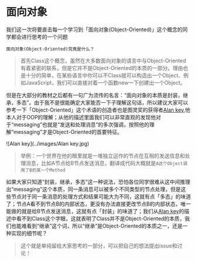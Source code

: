 # 面向对象

我们这一次将要直击每一个学习到「面向对象(Object-Oriented)」这个概念的同学都会进行思考的一个问题

`面向对象(Object-Oriented)究竟是什么？`

> 首先Class这个概念，虽然在大多数面向对象的语言中与Object-Oriented有着紧密的联系，但是它并不是Object-Oriented的本质的一部分。理由也是十分的简单，在某些语言中你可以不Class就可以构造出一个Object、例如JavaScript，我们可以直接对着一个函数new一下创建出一个Object。

但是在大部分的教材之后都有一句广为流传的名言：“面向对象的本质是封装，继承，多态”。由于我不是很能确定大家能否一下子理解这句话，所以建议大家可以参考一下「Object-Oriented」这个术语的创造者也是图灵奖的获得者[Alan key](https://en.wikipedia.org/wiki/Alan_Kay),他本人对于OOP的理解；从他的描述里面我们可以非常直观的发现他对于“messaging”也就是“发送和处理消息”的多次强调，按照他的理解“messaging”才是Object-Oriented的首要特征。

![Alan key](../images/Alan key.jpg)

> 举例：一个世界在他的眼里就是一堆独立运作的节点在互相的发送信息和处理消息，比如A节点给B节点发送消息，翻译成代码大概就是`A这个Object调用了B的某一个Method`

如果大家只知道“封装，继承，多态”这一种说法，恐怕各位同学很难从这中间推理出“messaging”这个本质，同一条消息可以被多个不同类型的节点处理，但是这些节点对于同一条消息的处理方式和结果可能大为不同，这就有点「多态」的味道了；节点A看不到节点B的内部状态，更没有办法直接更改节点B的内部状态，唯一能做的就是给B节点发送消息，这就有点「封装」的味道了；我们从[Alan key](https://en.wikipedia.org/wiki/Alan_Kay)的描述中看不到Class这个字眼，这就表明了Class并不是Object-Oriented的本质，我们也能难看到“继承”这个词，所以“继承”是Object-Oriented的本质之一，还是一种实现的细节呢？

> 这个就是单纯留给大家思考的一部分，可以把自己的想法提出issue和讨论！


